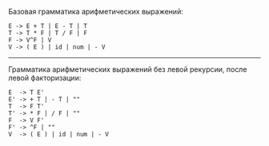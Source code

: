 Базовая грамматика арифметических выражений:

```
E -> E + T | E - T | T
T -> T * F | T / F | F
F -> V^F | V
V -> ( E ) | id | num | - V
```

***

Грамматика арифметических выражений без левой рекурсии, после левой факторизации:

```
E  -> T E'
E' -> + T | - T | ""
T  -> F T'
T' -> * F | / F | ""
F  -> V F'
F' -> ^F | ""
V  -> ( E ) | id | num | - V
```
